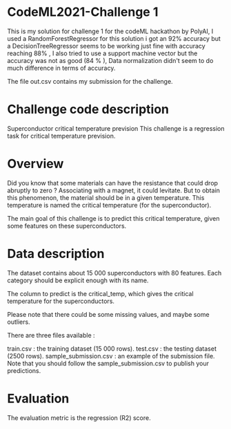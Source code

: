 # CodeML2021-Challenge 1

This is my solution for challenge 1 for the codeML hackathon by PolyAI, I used a RandomForestRegressor for this solution i got an 92% accuracy but a DecisionTreeRegressor seems to be working just fine with accuracy reaching 88% , I also tried to use a support machine vector but the accuracy was not as good (84 % ), Data normalization didn't seem to do much difference in terms of accuracy.

The file out.csv contains my submission for the challenge.

# Challenge code description
Superconductor critical temperature prevision
This challenge is a regression task for critical temperature prevision.

# Overview
Did you know that some materials can have the resistance that could drop abruptly to zero ? Associating with a magnet, it could levitate. But to obtain this phenomenon, the material should be in a given temperature. This temperature is named the critical temperature (for the superconductor).

The main goal of this challenge is to predict this critical temperature, given some features on these superconductors.

# Data description
The dataset contains about 15 000 superconductors with 80 features. Each category should be explicit enough with its name.

The column to predict is the critical_temp, which gives the critical temperature for the superconductors.

Please note that there could be some missing values, and maybe some outliers.

There are three files available :

train.csv : the training dataset (15 000 rows).
test.csv : the testing dataset (2500 rows).
sample_submission.csv : an example of the submission file.
Note that you should follow the sample_submission.csv to publish your predictions.


# Evaluation
The evaluation metric is the regression (R2) score.





